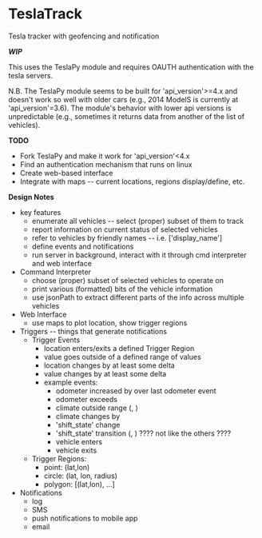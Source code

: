 # TeslaTrack
Tesla tracker with geofencing and notification

***WIP***

This uses the TeslaPy module and requires OAUTH authentication with the tesla servers.

N.B. The TeslaPy module seems to be built for 'api_version'>=4.x and doesn't work so well with older cars (e.g., 2014 ModelS is currently at 'api_version'=3.6).  The module's behavior with lower api versions is unpredictable (e.g., sometimes it returns data from another of the list of vehicles).

**TODO**
* Fork TeslaPy and make it work for 'api_version'<4.x
* Find an authentication mechanism that runs on linux
* Create web-based interface
* Integrate with maps -- current locations, regions display/define, etc.

**Design Notes**
* key features
  - enumerate all vehicles -- select (proper) subset of them to track
  - report information on current status of selected vehicles
  - refer to vehicles by friendly names -- i.e. <Vehicle>['display_name']
  - define events and notifications
  - run server in background, interact with it through cmd interpreter and web interface
* Command Interpreter
  - choose (proper) subset of selected vehicles to operate on
  - print various (formatted) bits of the vehicle information
  - use jsonPath to extract different parts of the info across multiple vehicles
* Web Interface
  - use maps to plot location, show trigger regions
* Triggers -- things that generate notifications
  - Trigger Events
    * location enters/exits a defined Trigger Region
    * value goes outside of a defined range of values
    * location changes by at least some delta
    * value changes by at least some delta
    * example events:
      - odometer increased by <delta> over last odometer event
      - odometer exceeds <value>
      - climate outside range (<minTemp>, <maxTemp>)
      - climate changes by <deltaValue>
      - 'shift_state' change
      - 'shift_state' transition (<fromState>, <toState>) ???? not like the others ????
      - vehicle enters <region>
      - vehicle exits <region>
  - Trigger Regions:
    * point: (lat,lon)
    * circle: (lat, lon, radius)
    * polygon: [(lat,lon), ...]
* Notifications
  - log
  - SMS
  - push notifications to mobile app
  - email

